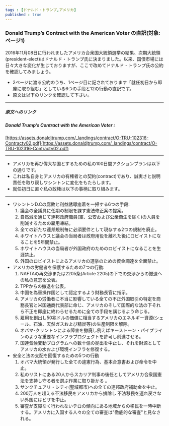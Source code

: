 ```yaml
--- 
tags : [ドナルド・トランプ,アメリカ] 
published : true
---
```


### Donald Trump’s Contract with the American Voter の直訳(対象:ページ1)

2016年11月08日に行われましたアメリカ合衆国大統領選挙の結果、次期大統領(president-elect)はドナルド・トランプ氏に決まりました。以来、国債市場には日々大きな変化が生じておりますが、ここで改めてドナルド・トランプ氏の公約を確認してみましょう。

- 2ページに渡る公約のうち、1ページ目に記されております「就任初日から即座に取り組む」としている6つの手段と12の行動の直訳です。
- 原文は以下のリンクを確認して下さい。

***

##### 原文へのリンク
##### Donald Trump’s Contract with the American Voter :
[https://assets.donaldjtrump.com/_landings/contract/O-TRU-102316-Contractv02.pdf](https://assets.donaldjtrump.com/_landings/contract/O-TRU-102316-Contractv02.pdf)

***

- アメリカを再び偉大な国とするための私の100日間アクションプランは以下の通りです。
- これは私自身とアメリカの有権者との契約(contract)であり、誠実さと説明責任を取り戻しワシントンに変化をもたらします。 
- 就任初日に直ぐ私の政権は以下の事柄に取り組みます。

***

- ワシントンD.Cの腐敗と利益誘導癒着を一掃する6つの手段:
	1. 議会の全議員に任期の制限を課す憲法修正案の提案。 
	1. 自然減を通じて連邦政府職員(軍、公安および公衆衛生を除く)の人員を削減するための雇用凍結。
	1. 全ての新たな連邦規制毎に必須要件として現存する2つの規制を廃止。
	1. ホワイトハウスと議会の当局者は政府用役を離れた後にロビイストになることを5年間禁止。
	1. ホワイトハウスの当局者が外国政府のためのロビイストになることを生涯禁止。
	1. 外国のロビイストによるアメリカの選挙のための資金調達を全面禁止。
- アメリカの労働者を保護するための7つの行動:
	1. NAFTAの再交渉または2205条(Article 2205)の下での交渉からの撤退への私の意志を公表。
	1. TPPからの撤退を公表。
	1. 中国を為替操作国として認定するよう財務長官に指示。
	1. アメリカの労働者に不当に影響している全ての不正外国取引の特定を商務長官と米国通商代表部に命じ、アメリカのそして国際的な法の下それら不正を即座に終わらせるために全ての手段を講じるよう命じる。
	1. 雇用を創出し50兆ドルの価値に相当するアメリカのエネルギー資源(シェール、石油、天然ガスおよび精炭等)の生産制限を解除。 
	1. オバマ-クリントンによる障害を撤廃し例えばキーストーン・パイプラインのような重要なインフラプロジェクトを許可し前進させる。
	1. 国連気候変動プログラムへの数十億の拠出を中止し、それを財源としてアメリカの水および環境インフラを修復する。
- 安全と法の支配を回復するための5つの行動
	1. オバマ大統領が発行した全ての違憲行為、基本合意書および命令を中止。
	1. 私のリストにある20人からスカリア判事の後任としてアメリカ合衆国憲法を支持し守る者を選ぶ作業に取り掛かる 。 
	1. サンクチュアリ・シティ(聖域都市)への全ての連邦政府補助金を中止。
	1. 200万人を超える不法移民をアメリカから排除し 不法移民を連れ戻さない外国にはビザを中止。
	1.	審査が支障なく行われないテロの傾向にある地域からの移民を一時中断する。アメリカに入国する人々の全ての審査は"徹底的な審査"と見なされる。


<!--
What follows is my 100-day action plan to Make America Great Again.

It is a contract between myself and the American voter — and begins with restoring honesty and accountability, and bringing change to Washington.

On the first day of my term of office, my administration will immediately pursue the following:

Six measures to clean up the corruption and special interest collusion in Washington, DC:

★ FIRST, propose a constitutional amendment to impose term limits on all members of Congress.

★ SECOND, a hiring freeze on all federal employees to reduce the federal workforce through attrition (exempting military, public safety, and public health).

★ THIRD, a requirement that for every new federal regulation, two existing regulations must be eliminated.

★ FOURTH, a five-year ban on White House and Congressional officials becoming lobbyists after they leave government service.

★ FIFTH, a lifetime ban on White House officials lobbying on behalf of a foreign government.

★ SIXTH, a complete ban on foreign lobbyists raising money for American elections.

Seven actions to protect American workers:

★ FIRST, I will announce my intention to renegotiate NAFTA or withdraw from the deal under Article 2205.

★ SECOND, I will announce our withdrawal from the Trans-Pacific Partnership.

★ THIRD, I will direct the Secretary of the Treasury to label China a currency manipulator.

★ FOURTH, I will direct the Secretary of Commerce and U.S. Trade Representative to identify all foreign trading abuses that unfairly impact American workers and direct them to use every tool under American and international law to end those abuses immediately.

★ FIFTH, I will lift the restrictions on the production of $50 trillion dollars’ worth of job-producing American energy reserves, including shale, oil, natural gas and clean coal.

★ SIXTH, lift the Obama-Clinton roadblocks and allow vital energy infrastructure projects, like the Keystone Pipeline, to move forward.

★ SEVENTH, cancel billions in payments to U.N. climate change programs and use the money to fix America’s water and environmental infrastructure.

Five actions to restore security and the constitutional rule of law:

★ FIRST, cancel every unconstitutional executive action, memorandum and order issued by President Obama.

★ SECOND, begin the process of selecting a replacement for Justice Scalia from one of the 20 judges on my list, who will uphold and defend the U.S. Constitution.

★ THIRD, cancel all federal funding to sanctuary cities.

★ FOURTH, begin removing the more than two million criminal illegal immigrants from the country and cancel visas to foreign countries that won’t take them back.

★ FIFTH, suspend immigration from terror-prone regions where vetting cannot safely occur. All vetting of people coming into our country will be considered “extreme vetting.”
-->


<!--
I will work with Congress to introduce the following broader legislative measures and fight for their passage within the first 100 days of my Administration: 

Middle Class Tax Relief and Simplification Act
An economic plan designed to grow the economy 4% per year and create at least 25 million new jobs through massive tax reduction and simplification, in combination with trade reform, regulatory relief and lifting the restrictions on American energy. The largest tax reductions are for the middle class. A middle-class family with two children will get a 35% tax cut. The current number of brackets will be reduced from seven to three, and tax forms will likewise be greatly simplified. The business rate will be lowered from 35% to 15%, and the trillions of dollars of American corporate money overseas can now be brought back at a 10% rate.

End the Offshoring Act
Establishes tariffs to discourage companies from laying off their workers in order to relocate in other countries and ship their products back to the U.S. tax-free.
American Energy and Infrastructure Act
Leverages public-private partnerships, and private investments through tax incentives, to spur $1 trillion in infrastructure investment over ten years. It is revenue neutral.

School Choice and Education Opportunity Act
Redirects education dollars to give parents the right to send their kid to the public, private, charter, magnet, religious or home school of their choice. Ends Common Core and brings education supervision to local communities. It expands vocational and technical education, and makes two- and fouryear college more affordable.

Repeal and Replace Obamacare Act
Fully repeals Obamacare and replaces it with Health Savings Accounts, the ability to purchase health insurance across state lines and lets states manage Medicaid funds. Reforms will also include cutting the red tape at the FDA: there are over 4,000 drugs awaiting approval, and we especially want to speed the approval of life-saving medications.

Affordable Childcare and Eldercare Act
Allows Americans to deduct childcare and eldercare from their taxes, incentivizes employers to provide on-site childcare services and creates tax-free dependent care savings accounts for both young and elderly dependents, with matching contributions for low-income families.

End Illegal Immigration Act
Fully-funds the construction of a wall on our southern border with the full understanding that the country of Mexico will be reimbursing the United States for the full cost of such wall; establishes a two-year mandatory minimum federal prison sentence for illegally re-entering the U.S. after a previous deportation, and a five-year mandatory minimum federal prison sentence for illegally re-entering for those with felony convictions, multiple misdemeanor convictions or two or more prior deportations; also reforms visa rules to enhance penalties for overstaying and to ensure open jobs are offered to American workers first.

Restoring Community Safety Act
Reduces surging crime, drugs and violence by creating a task force on violent crime and increasing funding for programs that train and assist local police; increases resources for federal law enforcement agencies and federal prosecutors to dismantle criminal gangs and put violent offenders behind bars.

Restoring National Security Act
Rebuilds our military by eliminating the defense sequester and expanding military investment; provides veterans with the ability to receive public VA treatment or attend the private doctor of their choice; protects our vital infrastructure from cyber-attack; establishes new screening procedures for immigration to ensure those who are admitted to our country support our people and our values.

Clean Up Corruption in Washington Act
Enacts new ethics reforms to drain the swamp and reduce the corrupting influence of special interests on our politics. 

On November 8th, Americans will be voting for this 100-day plan to restore prosperity to our economy, security to our communities and honesty to our government.

This is my pledge to you.

And if we follow these steps, we will once more have a government of, by and for the people.
-->